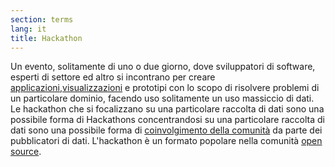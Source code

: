 ```yaml
---
section: terms
lang: it
title: Hackathon
---
```


Un evento, solitamente di uno o due giorno, dove sviluppatori di software, esperti di settore ed altro si incontrano per creare [applicazioni](/glossary/it/apps/),[visualizzazioni](/glossary/it/visualizations) e prototipi con lo scopo di risolvere problemi di un particolare dominio, facendo uso solitamente un uso massiccio di dati. Le hackathon che si focalizzano su una particolare raccolta di dati sono una possibile forma di Hackathons concentrandosi su una particolare raccolta di dati sono una possibile forma di [coinvolgimento della comunità](/glossary/it/community-engagement) da parte dei pubblicatori di dati.
L'hackathon è un formato popolare nella comunità [open source](/glossary/it/open-source/).
